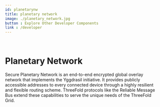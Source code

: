 ```yaml
---
id: planetarynw
title: planetary network
image: ./planetary_network.jpg
button : Explore Other Developer Components
link : /developer
---
```

<br>

# Planetary Network 

Secure Planetary Network is an end-to-end encrypted global overlay network that implements the Yggdrasil initiative. It provides publicly accessible addresses to every connected device through a highly resilient and flexible routing scheme. ThreeFold protocols like the Reliable Message Bus extend these capabilities to serve the unique needs of the ThreeFold Grid.
